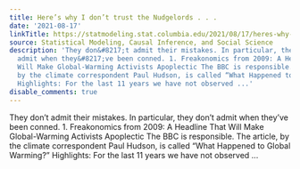 ```yaml
---
title: Here’s why I don’t trust the Nudgelords . . .
date: '2021-08-17'
linkTitle: https://statmodeling.stat.columbia.edu/2021/08/17/heres-why-i-dont-trust-the-nudgelords/
source: Statistical Modeling, Causal Inference, and Social Science
description: 'They don&#8217;t admit their mistakes. In particular, they don&#8217;t
  admit when they&#8217;ve been conned. 1. Freakonomics from 2009: A Headline That
  Will Make Global-Warming Activists Apoplectic The BBC is responsible. The article,
  by the climate correspondent Paul Hudson, is called “What Happened to Global Warming?”
  Highlights: For the last 11 years we have not observed ...'
disable_comments: true
---
```

They don&#8217;t admit their mistakes. In particular, they don&#8217;t admit when they&#8217;ve been conned. 1. Freakonomics from 2009: A Headline That Will Make Global-Warming Activists Apoplectic The BBC is responsible. The article, by the climate correspondent Paul Hudson, is called “What Happened to Global Warming?” Highlights: For the last 11 years we have not observed ...